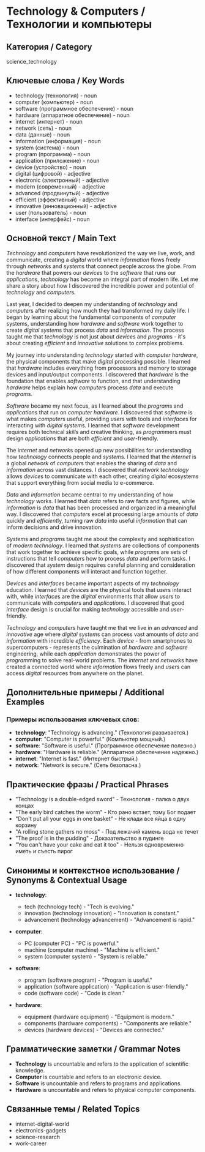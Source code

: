 # Technology & Computers / Технологии и компьютеры

## Категория / Category
science_technology

## Ключевые слова / Key Words
- technology (технология) - noun
- computer (компьютер) - noun
- software (программное обеспечение) - noun
- hardware (аппаратное обеспечение) - noun
- internet (интернет) - noun
- network (сеть) - noun
- data (данные) - noun
- information (информация) - noun
- system (система) - noun
- program (программа) - noun
- application (приложение) - noun
- device (устройство) - noun
- digital (цифровой) - adjective
- electronic (электронный) - adjective
- modern (современный) - adjective
- advanced (продвинутый) - adjective
- efficient (эффективный) - adjective
- innovative (инновационный) - adjective
- user (пользователь) - noun
- interface (интерфейс) - noun

## Основной текст / Main Text

*Technology* and *computer*s have revolutionized the way we live, work, and communicate, creating a *digital* world where *information* flows freely through *network*s and *system*s that connect people across the globe. From the *hardware* that powers our *device*s to the *software* that runs our *application*s, *technology* has become an integral part of modern life. Let me share a story about how I discovered the incredible power and potential of *technology* and *computer*s.

Last year, I decided to deepen my understanding of *technology* and *computer*s after realizing how much they had transformed my daily life. I began by learning about the fundamental components of *computer* systems, understanding how *hardware* and *software* work together to create *digital* *system*s that process *data* and *information*. The process taught me that *technology* is not just about *device*s and *program*s - it's about creating *efficient* and *innovative* solutions to complex problems.

My journey into understanding *technology* started with *computer* *hardware*, the physical components that make *digital* processing possible. I learned that *hardware* includes everything from processors and memory to storage devices and input/output components. I discovered that *hardware* is the foundation that enables *software* to function, and that understanding *hardware* helps explain how *computer*s process *data* and execute *program*s.

*Software* became my next focus, as I learned about the *program*s and *application*s that run on *computer* *hardware*. I discovered that *software* is what makes *computer*s useful, providing *user*s with tools and *interface*s for interacting with *digital* *system*s. I learned that *software* development requires both technical *skill*s and creative thinking, as *program*mers must design *application*s that are both *efficient* and *user*-friendly.

The *internet* and *network*s opened up new possibilities for understanding how *technology* connects people and *system*s. I learned that the *internet* is a global *network* of *computer*s that enables the sharing of *data* and *information* across vast distances. I discovered that *network* *technology* allows *device*s to communicate with each other, creating *digital* ecosystems that support everything from social media to e-commerce.

*Data* and *information* became central to my understanding of how *technology* works. I learned that *data* refers to raw facts and figures, while *information* is *data* that has been processed and organized in a meaningful way. I discovered that *computer*s excel at processing large amounts of *data* quickly and *efficient*ly, turning raw *data* into useful *information* that can inform decisions and drive innovation.

*System*s and *program*s taught me about the complexity and sophistication of *modern* *technology*. I learned that *system*s are collections of components that work together to achieve specific goals, while *program*s are sets of instructions that tell *computer*s how to process *data* and perform tasks. I discovered that *system* design requires careful planning and consideration of how different components will interact and function together.

*Device*s and *interface*s became important aspects of my *technology* education. I learned that *device*s are the physical tools that *user*s interact with, while *interface*s are the *digital* environments that allow *user*s to communicate with *computer*s and *application*s. I discovered that good *interface* design is crucial for making *technology* accessible and *user*-friendly.

*Technology* and *computer*s have taught me that we live in an *advanced* and *innovative* age where *digital* *system*s can process vast amounts of *data* and *information* with incredible *efficiency*. Each *device* - from smartphones to supercomputers - represents the culmination of *hardware* and *software* engineering, while each *application* demonstrates the power of *program*ming to solve real-world problems. The *internet* and *network*s have created a connected world where *information* flows freely and *user*s can access *digital* resources from anywhere on the planet.

## Дополнительные примеры / Additional Examples

### Примеры использования ключевых слов:
- **technology**: "Technology is advancing." (Технология развивается.)
- **computer**: "Computer is powerful." (Компьютер мощный.)
- **software**: "Software is useful." (Программное обеспечение полезно.)
- **hardware**: "Hardware is reliable." (Аппаратное обеспечение надежно.)
- **internet**: "Internet is fast." (Интернет быстрый.)
- **network**: "Network is secure." (Сеть безопасна.)

## Практические фразы / Practical Phrases

- "Technology is a double-edged sword" - Технология - палка о двух концах
- "The early bird catches the worm" - Кто рано встает, тому Бог подает
- "Don't put all your eggs in one basket" - Не клади все яйца в одну корзину
- "A rolling stone gathers no moss" - Под лежачий камень вода не течет
- "The proof is in the pudding" - Доказательство в пудинге
- "You can't have your cake and eat it too" - Нельзя одновременно иметь и съесть пирог

## Синонимы и контекстное использование / Synonyms & Contextual Usage

- **technology**: 
  - tech (technology tech) - "Tech is evolving."
  - innovation (technology innovation) - "Innovation is constant."
  - advancement (technology advancement) - "Advancement is rapid."

- **computer**: 
  - PC (computer PC) - "PC is powerful."
  - machine (computer machine) - "Machine is efficient."
  - system (computer system) - "System is reliable."

- **software**: 
  - program (software program) - "Program is useful."
  - application (software application) - "Application is user-friendly."
  - code (software code) - "Code is clean."

- **hardware**: 
  - equipment (hardware equipment) - "Equipment is modern."
  - components (hardware components) - "Components are reliable."
  - devices (hardware devices) - "Devices are connected."

## Грамматические заметки / Grammar Notes

- **Technology** is uncountable and refers to the application of scientific knowledge.
- **Computer** is countable and refers to an electronic device.
- **Software** is uncountable and refers to programs and applications.
- **Hardware** is uncountable and refers to physical computer components.

## Связанные темы / Related Topics

- internet-digital-world
- electronics-gadgets
- science-research
- work-career